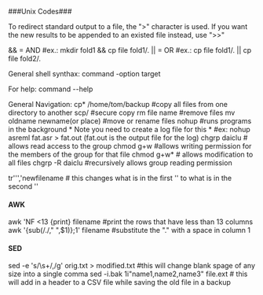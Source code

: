###Unix Codes###

To redirect standard output to a file, the ">" character is used. If you want the new results to be appended to an existed file instead, use ">>"

&& = AND           #ex.: mkdir fold1 && cp file fold1/.
|| = OR            #ex.: cp file fold1/. || cp file fold2/.

General shell synthax:
command -option target

For help:
command --help

General Navigation: 
cp* /home/tom/backup #copy all files from one directory to another 
scp/                 #secure copy
rm file name         #remove files 
mv oldname newname(or place) #move or rename files 
nohup #runs programs in the background * Note you need to create a log file for this * 
        #ex: nohup asreml fat.asr > fat.out  (fat.out is the output file for the log) 
chgrp daiclu <filename> # allows read access to the group
chmod g+w <filename>   #allows writing permission for the members of the group for that file 
chmod g+w* # allows modification to all files 
chgrp -R daiclu <dirname> #recursively allows group reading permission 



tr''','<filename>newfilename # this changes what is in the first '' to what is in the second '' 

#### AWK ####

awk 'NF <13 {print} filename  #print the rows that have less than 13 columns 
awk '{sub(/\./," ",$1)};1' filename  #substitute the "." with a space in column 1


#### SED  ####
sed -e 's/\s\+/,/g' orig.txt > modified.txt #this will change blank spage of any size into a single comma 
sed -i.bak 1i"name1,name2,name3" file.ext # this will add in a header to a CSV file while saving the old file in a backup
